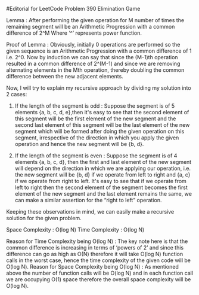#Editorial for LeetCode Problem 390 Elimination Game

Lemma : After performing the given operation for M number of times the remaining segment will be an Arithmetic  Progression with a common difference of 2^M
Where ‘^’ represents power function.

Proof of Lemma : Obviously, initially 0 operations are performed so the given sequence is an Arithmetic Progression with a common difference of 1 i.e. 2^0.
             Now by induction we can say that since the (M-1)th operation resulted in a common difference of 2^(M-1) and since we are removing alternating elements in the Mth operation, thereby doubling the common difference between the new adjacent elements.

Now, I will try to explain my recursive approach by dividing my solution into 2 cases:

1) If the length of the segment is odd : Suppose the segment is of 5 elements 
{a, b, c, d, e},then it's easy to see that the second element of this segment will be the first element of the new segment and the second last element of this segment will be the last element of the new segment which will be formed after doing the given operation on this segment, irrespective of the direction in which you apply the given operation and hence the new segment will be {b, d}.

2) If the length of the segment is even : Suppose the segment is of 4 elements 
{a, b, c, d}, then the first and last element of the new segment will depend on the direction in which we are applying our operation, i.e. the new segment will be {b, d} if we operate from left to right and {a, c} if we operate from right to left. It's easy to see that if we operate from left to right then the second element of the segment becomes the first element of the new segment and the last element remains the same, we can make a similar assertion for the “right to left” operation.

Keeping these observations in mind, we can easily make a recursive solution for the given problem.

Space Complexity : O(log N)
Time Complexity : O(log N)

Reason for Time Complexity being O(log N) : The key note here is that the common difference is increasing in terms of ‘powers of 2’ and since this difference can go as high as O(N) therefore it will take O(log N) function calls in the worst case, hence the time complexity of the given code will be O(log N).
Reason for Space Complexity being O(log N) : As mentioned above the number of function calls will be O(log N) and in each function call we are occupying O(1) space therefore the overall space complexity will be O(log N).

